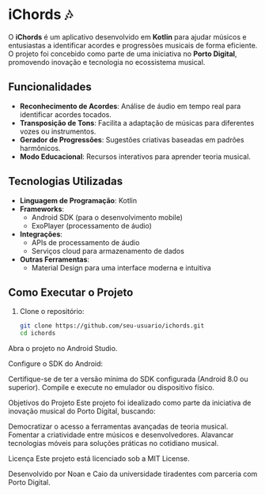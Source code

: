 # iChords 🎶

O **iChords** é um aplicativo desenvolvido em **Kotlin** para ajudar músicos e entusiastas a identificar acordes e progressões musicais de forma eficiente. O projeto foi concebido como parte de uma iniciativa no **Porto Digital**, promovendo inovação e tecnologia no ecossistema musical.

## Funcionalidades

- **Reconhecimento de Acordes**: Análise de áudio em tempo real para identificar acordes tocados.
- **Transposição de Tons**: Facilita a adaptação de músicas para diferentes vozes ou instrumentos.
- **Gerador de Progressões**: Sugestões criativas baseadas em padrões harmônicos.
- **Modo Educacional**: Recursos interativos para aprender teoria musical.

## Tecnologias Utilizadas

- **Linguagem de Programação**: Kotlin
- **Frameworks**:
  - Android SDK (para o desenvolvimento mobile)
  - ExoPlayer (processamento de áudio)
- **Integrações**:
  - APIs de processamento de áudio
  - Serviços cloud para armazenamento de dados
- **Outras Ferramentas**:
  - Material Design para uma interface moderna e intuitiva

## Como Executar o Projeto

1. Clone o repositório:
   ```bash
   git clone https://github.com/seu-usuario/ichords.git
   cd ichords

Abra o projeto no Android Studio.

Configure o SDK do Android:

Certifique-se de ter a versão mínima do SDK configurada (Android 8.0 ou superior).
Compile e execute no emulador ou dispositivo físico.

Objetivos do Projeto
Este projeto foi idealizado como parte da iniciativa de inovação musical do Porto Digital, buscando:

Democratizar o acesso a ferramentas avançadas de teoria musical.
Fomentar a criatividade entre músicos e desenvolvedores.
Alavancar tecnologias móveis para soluções práticas no cotidiano musical.

Licença
Este projeto está licenciado sob a MIT License.

Desenvolvido por Noan e Caio da universidade tiradentes com parceria com Porto Digital.


